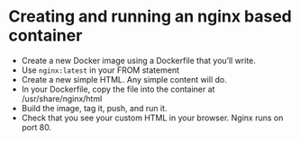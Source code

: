 # Creating and running an nginx based container

- Create a new Docker image using a Dockerfile that you’ll write.
- Use `nginx:latest` in your FROM statement
- Create a new simple HTML. Any simple content will do.
- In your Dockerfile, copy the file into the container at /usr/share/nginx/html
- Build the image, tag it, push, and run it.
- Check that you see your custom HTML in your browser. Nginx runs on port 80.

